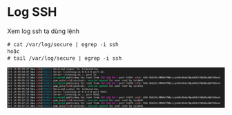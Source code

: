 ﻿# Log SSH
Xem log ssh ta dùng lệnh
```
# cat /var/log/secure | egrep -i ssh
hoặc 
# tail /var/log/secure | egrep -i ssh
```
![](/image/log1.png)
